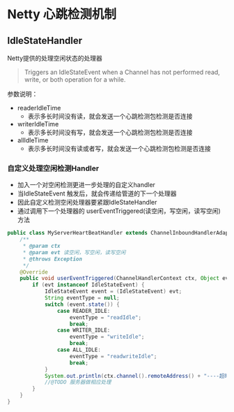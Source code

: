 # Netty 心跳检测机制

## IdleStateHandler
Netty提供的处理空闲状态的处理器
> Triggers an IdleStateEvent when a Channel has not performed read, write, or both operation for a while.

参数说明：
- readerIdleTime 
  - 表示多长时间没有读，就会发送一个心跳检测包检测是否连接
- writerIdleTime 
  - 表示多长时间没有写，就会发送一个心跳检测包检测是否连接
- allIdleTime 
  - 表示多长时间没有读或者写，就会发送一个心跳检测包检测是否连接
  
### 自定义处理空闲检测Handler
- 加入一个对空闲检测更进一步处理的自定义handler
- 当IdleStateEvent 触发后，就会传递给管道的下一个处理器
- 因此自定义检测空闲处理器要紧跟IdleStateHandler
- 通过调用下一个处理器的 userEventTriggered(读空闲，写空闲，读写空闲) 方法

```java
public class MyServerHeartBeatHandler extends ChannelInboundHandlerAdapter {
    /**
     * @param ctx
     * @param evt 读空闲，写空闲，读写空闲
     * @throws Exception
     */
    @Override
    public void userEventTriggered(ChannelHandlerContext ctx, Object evt) throws Exception {
        if (evt instanceof IdleStateEvent) {
            IdleStateEvent event = (IdleStateEvent) evt;
            String eventType = null;
            switch (event.state()) {
                case READER_IDLE:
                    eventType = "readIdle";
                    break;
                case WRITER_IDLE:
                    eventType = "writeIdle";
                    break;
                case ALL_IDLE:
                    eventType = "readwriteIdle";
                    break;
            }
            System.out.println(ctx.channel().remoteAddress() + "----超时事件--" + eventType);
            //@TODO 服务器做相应处理
        }
    }
}
```
